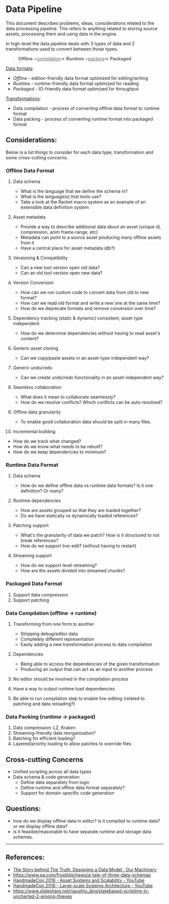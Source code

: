 # Data Pipeline

This document describes problems, ideas, considerations related to the data processing pipeline. This refers to anything related to storing source assets, processing them and using data in the engine. 

In high-level the data pipeline deals with 3 types of data and 2 transformations used to convert between those types.

> **Offline** =<u>compilation</u>=> **Runtime** =<u>packing</u>=> **Packaged**

<u>Data formats</u>:

- *Offline* - edition-friendly data format optimized for editing/writing
- *Runtime* - runtime-friendly data format optimized for reading
- *Packaged* - IO-friendly data format optimized for throughput

<u>Transformations</u>:

- Data compilation - process of converting offline data format to runtime format
- Data packing - process of converting runtime format into packaged format

## Considerations:

Below is a list things to consider for each data type, transformation and some cross-cutting concerns.

### Offline Data Format

1. Data schema

   - What is the language that we define the schema in?
   - What is the language(s) that tools use?
   - Take a look at the Racket macro system as an example of an extensible data definition system

2. Asset metadata

   - Provide a way to describe additional data about an asset (unique id, compression, anim frame-range, etc)
   - Metadata can point to a source asset producing many offline assets from it
   - Have a central place for asset metadata (db?)

3. Versioning & Compatibility

   - Can a new tool version open old data?
   - Can an old tool version open new data?

4. Version Conversion

   - How can we run custom code to convert data from old to new format?
   - How can we read old format and write a new one at the same time?
   - How do we deprecate formats and remove conversion over time?

5. Dependency tracking (static & dynamic) consistent, asset type independent.

   - How do we determine dependencies without having to read asset's content?

6. Generic asset cloning

   - Can we copy/paste assets in an asset-type independent way?

7. Generic undo/redo

   - Can we create undo/redo functionality in an asset-independent way?

8. Seamless collaboration

   - What does it mean to collaborate seamlessly?
   - How do we resolve conflicts? Which conflicts can be auto-resolved?

9. Offline data granularity

   - To enable good collaboration data should be split in many files.

10. Incremental building

   - How do we track what changed?
   - How do we know what needs to be rebuilt?
   - How do we keep dependencies to minimum?

### Runtime Data Format

1. Data schema

   - How do we define offline data vs runtime data formats? Is it one definition? Or many?

2. Runtime dependencies

   - How are assets grouped so that they are loaded together?
   - Do we have statically vs dynamically loaded references?

3. Patching support

   - What's the granularity of data we patch? How is it structured to not break references?
   - How do we support live-edit? (without having to restart)

4. Streaming support

   - How do we support level-streaming?
   - How are the assets divided into streamed chunks?

### Packaged Data Format

1. Support data compression
2. Support patching

### Data Compilation (offline -> runtime)

1. Transforming from one form to another

   - Stripping debug/editor data
   - Completely different representation 
   - Easily adding a new transformation process to data compilation

2. Dependencies

   - Being able to access the dependencies of the given transformation
   - Producing an output that can act as an input to another process

3. No editor should be involved in the compilation process

4. Have a way to output runtime load dependencies

5. Be able to run compilation step to enable live-editing (related to patching and data reloading?)

### Data Packing (runtime -> packaged)

1. Data compression: LZ, Kraken
2. Streaming-friendly data reorganization?
3. Batching for efficient loading?
4. Layered/priority loading to allow patches to override files

## Cross-cutting Concerns

- Unified scripting across all data types
- Data schema & code generation
  - Define data separately from logic
  - Define runtime and offline data format separately?
  - Support for domain-specific code generation

## Questions:

- how do we display offline data in editor? is it compiled to runtime data? or we display offline data?
- is it feasible/reasonable to have separate runtime and storage data schemas.





------



## References:
- [The Story behind The Truth: Designing a Data Model · Our Machinery](https://ourmachinery.com/post/the-story-behind-the-truth-designing-a-data-model/)
- https://www.ea.com/frostbite/news/a-tale-of-three-data-schemas
- [HandmadeCon 2016 - Asset Systems and Scalability - YouTube](https://www.youtube.com/watch?v=7KXVox0-7lU)
- [HandmadeCon 2016 - Large-scale Systems Architecture - YouTube](https://www.youtube.com/watch?v=gpINOFQ32o0)
- https://www.slideshare.net/naughty_dog/statebased-scripting-in-uncharted-2-among-thieves



